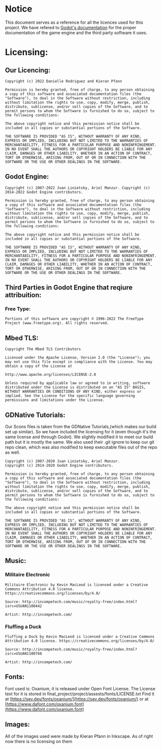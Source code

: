 # Notice
This document serves as a reference for all the licences used for this project.
We have refered to [Godot's documentation](https://docs.godotengine.org/en/stable/about/complying_with_licenses.html) for the
proper documentation of the game engine and the third party software it uses.

# Licensing:

## Our Licencing:

    Copyright (c) 2022 Danielle Rodriguez and Kieran Pfann

    Permission is hereby granted, free of charge, to any person obtaining a copy of this software and associated documentation files (the "Software"), to deal in the Software without restriction, including without limitation the rights to use, copy, modify, merge, publish, distribute, sublicense, and/or sell copies of the Software, and to permit persons to whom the Software is furnished to do so, subject to the following conditions:

    The above copyright notice and this permission notice shall be included in all copies or substantial portions of the Software.

    THE SOFTWARE IS PROVIDED "AS IS", WITHOUT WARRANTY OF ANY KIND, EXPRESS OR IMPLIED, INCLUDING BUT NOT LIMITED TO THE WARRANTIES OF MERCHANTABILITY, FITNESS FOR A PARTICULAR PURPOSE AND NONINFRINGEMENT. IN NO EVENT SHALL THE AUTHORS OR COPYRIGHT HOLDERS BE LIABLE FOR ANY CLAIM, DAMAGES OR OTHER LIABILITY, WHETHER IN AN ACTION OF CONTRACT, TORT OR OTHERWISE, ARISING FROM, OUT OF OR IN CONNECTION WITH THE SOFTWARE OR THE USE OR OTHER DEALINGS IN THE SOFTWARE.

## Godot Engine:

    Copyright (c) 2007-2022 Juan Linietsky, Ariel Manzur. Copyright (c) 2014-2022 Godot Engine contributors.

    Permission is hereby granted, free of charge, to any person obtaining a copy of this software and associated documentation files (the "Software"), to deal in the Software without restriction, including without limitation the rights to use, copy, modify, merge, publish, distribute, sublicense, and/or sell copies of the Software, and to permit persons to whom the Software is furnished to do so, subject to the following conditions:

    The above copyright notice and this permission notice shall be included in all copies or substantial portions of the Software.

    THE SOFTWARE IS PROVIDED "AS IS", WITHOUT WARRANTY OF ANY KIND, EXPRESS OR IMPLIED, INCLUDING BUT NOT LIMITED TO THE WARRANTIES OF MERCHANTABILITY, FITNESS FOR A PARTICULAR PURPOSE AND NONINFRINGEMENT. IN NO EVENT SHALL THE AUTHORS OR COPYRIGHT HOLDERS BE LIABLE FOR ANY CLAIM, DAMAGES OR OTHER LIABILITY, WHETHER IN AN ACTION OF CONTRACT, TORT OR OTHERWISE, ARISING FROM, OUT OF OR IN CONNECTION WITH THE SOFTWARE OR THE USE OR OTHER DEALINGS IN THE SOFTWARE.

## Third Parties in Godot Engine that reqiure attribuition:
### Free Type:
    Portions of this software are copyright © 1996-2022 The FreeType Project (www.freetype.org). All rights reserved.

## Mbed TLS:
    Copyright The Mbed TLS Contributors

    Licensed under the Apache License, Version 2.0 (the "License"); you may not use this file except in compliance with the License. You may obtain a copy of the License at

    http://www.apache.org/licenses/LICENSE-2.0

    Unless required by applicable law or agreed to in writing, software distributed under the License is distributed on an "AS IS" BASIS, WITHOUT WARRANTIES OR CONDITIONS OF ANY KIND, either express or implied. See the License for the specific language governing permissions and limitations under the License.

## GDNative Tutorials:
Our Scons files is taken from the GDNative Tutorials,(which makes our build set up similar). So we have included the licensing for it (even though it's the same license and through Godot). We slightly modified it to meet our build path but it is mostly the same. We also used their .git ignore to keep our git repo clean, which was also modified to 
keep executable files out of the repo as well. 


    Copyright (c) 2007-2020 Juan Linietsky, Ariel Manzur.
    Copyright (c) 2014-2020 Godot Engine contributors.

    Permission is hereby granted, free of charge, to any person obtaining a copy of this software and associated documentation files (the "Software"), to deal in the Software without restriction, including without limitation the rights to use, copy, modify, merge, publish, distribute, sublicense, and/or sell copies of the Software, and to permit persons to whom the Software is furnished to do so, subject to the following conditions:

    The above copyright notice and this permission notice shall be included in all copies or substantial portions of the Software.

    THE SOFTWARE IS PROVIDED "AS IS", WITHOUT WARRANTY OF ANY KIND, EXPRESS OR IMPLIED, INCLUDING BUT NOT LIMITED TO THE WARRANTIES OF MERCHANTABILITY, FITNESS FOR A PARTICULAR PURPOSE AND NONINFRINGEMENT. IN NO EVENT SHALL THE AUTHORS OR COPYRIGHT HOLDERS BE LIABLE FOR ANY CLAIM, DAMAGES OR OTHER LIABILITY, WHETHER IN AN ACTION OF CONTRACT, TORT OR OTHERWISE, ARISING FROM, OUT OF OR IN CONNECTION WITH THE SOFTWARE OR THE USE OR OTHER DEALINGS IN THE SOFTWARE.


## Music:
### Militaire Electronic
    Militaire Electronic by Kevin MacLeod is licensed under a Creative Commons Attribution 4.0 license. https://creativecommons.org/licenses/by/4.0/

    Source: http://incompetech.com/music/royalty-free/index.html?isrc=USUAN1100442

    Artist: http://incompetech.com/

### Fluffing a Duck
    Fluffing a Duck by Kevin MacLeod is licensed under a Creative Commons Attribution 4.0 license. https://creativecommons.org/licenses/by/4.0/

    Source: http://incompetech.com/music/royalty-free/index.html?isrc=USUAN1100768

    Artist: http://incompetech.com/

## Fonts:
Font used is: Oxanium, it is released under Open Font License. 
The License text for it is stored in final_project/project/assests/fonts/LICENSE.txt
Find it at [https://sev.dev/fonts/oxanium/](https://sev.dev/fonts/oxanium/) or at
[https://www.dafont.com/oxanium.font](https://www.dafont.com/oxanium.font)

## Images:
All of the images used were made by Kieran Pfann in Inkscape. As of right now there is no licensing on them
